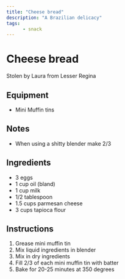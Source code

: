 ```yaml
---
title: "Cheese bread"
description: "A Brazilian delicacy"
tags:
      - snack
---
```


# Cheese bread

Stolen by Laura from Lesser Regina

## Equipment

* Mini Muffin tins

## Notes

* When using a shitty blender make 2/3

## Ingredients

* 3 eggs
* 1 cup oil (bland)
* 1 cup milk
* 1/2 tablespoon
* 1.5 cups parmesan cheese
* 3 cups tapioca flour

## Instructions

1. Grease mini muffin tin
2. Mix liquid ingredients in blender
3. Mix in dry ingredients
4. Fill 2/3 of each mini muffin tin with batter
5. Bake for 20-25 minutes at 350 degrees
